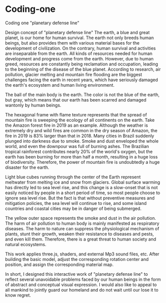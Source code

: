 # Coding-one
Coding one "planetary defense line"

Design concept of "planetary defense line"
The earth, a blue and great planet, is our home for human survival. The earth not only breeds human beings, but also provides them with various material bases for the development of civilization. On the contrary, human survival and activities are inseparable from the earth. All kinds of resources needed for human development and progress come from the earth. However, due to human greed, resources are constantly being reclamation and occupation, leading to the beginning of the disease of the blue planet. According to research, air pollution, glacier melting and mountain fire flooding are the biggest challenges facing the earth in recent years, which have seriously damaged the earth's ecosystem and human living environment.

The ball of the main body is the earth. The color is not the blue of the earth, but gray, which means that our earth has been scarred and damaged wantonly by human beings.

The hexagonal frame with flame texture represents that the spread of mountain fire is sweeping the ecology of all continents on the earth. Take the Amazon forest fire in 2019 as an example. Although the weather is extremely dry and wild fires are common in the dry season of Amazon, the fire in 2019 is 83% larger than that in 2018. Many cities in Brazil suddenly plunged into darkness due to smoke. Smoke and dust enveloped the whole world, and even the downpour was full of burning ashes. The Brazilian tropical rainforest contributes nearly 20% of the world's oxygen, but the earth has been burning for more than half a month, resulting in a huge loss of biodiversity. Therefore, the power of mountain fire is undoubtedly a huge disaster for the earth.

Light blue cubes running through the center of the Earth represent meltwater from melting ice and snow from glaciers. Global surface warming has directly led to sea level rise, and this change is a slow-onset that is not easily noticed by people in a short period of time, so most people choose to ignore sea level rise. But the fact is that without preventive measures and mitigation policies, the sea level will continue to rise, and some island countries and coastal cities may be in danger of being submerged.

The yellow outer space represents the smoke and dust in the air pollution. The harm of air pollution to human body is mainly manifested as respiratory diseases. The harm to nature can suppress the physiological mechanism of plants, stunt their growth, weaken their resistance to diseases and pests, and even kill them. Therefore, there is a great threat to human society and natural ecosystems.

This work applies three.js, shaders, and external Mp3 sound files, etc. After building the basic model, adjust the corresponding rotation center and position, and assign the corresponding material map.

In short, I designed this interactive work of "planetary defense line" to reflect several unavoidable problems faced by our human beings in the form of abstract and conceptual visual expression. I would also like to appeal to all mankind to jointly guard our homeland and do not wait until our lose it to know regret.
